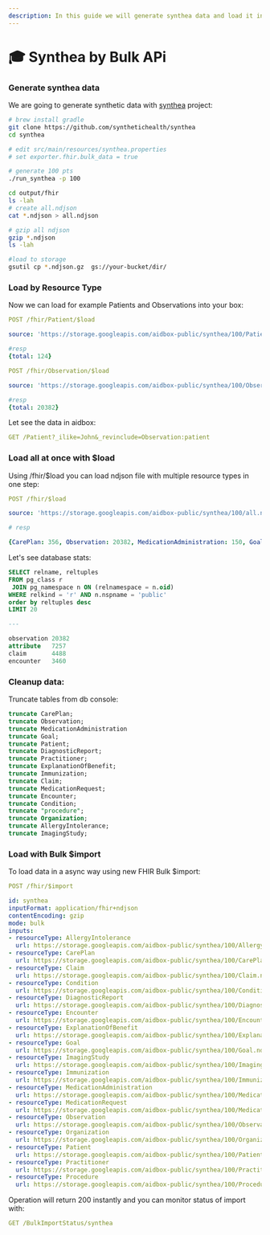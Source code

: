 ```yaml
---
description: In this guide we will generate synthea data and load it into aidbox
---
```


# 🎓 Synthea by Bulk APi

### Generate synthea data

We are going to generate synthetic data with [synthea](https://github.com/synthetichealth/synthea) project:

```bash
# brew install gradle
git clone https://github.com/synthetichealth/synthea
cd synthea

# edit src/main/resources/synthea.properties
# set exporter.fhir.bulk_data = true

# generate 100 pts
./run_synthea -p 100

cd output/fhir
ls -lah
# create all.ndjson
cat *.ndjson > all.ndjson

# gzip all ndjson
gzip *.ndjson
ls -lah

#load to storage
gsutil cp *.ndjson.gz  gs://your-bucket/dir/
```

### Load by Resource Type

Now we can load for example Patients and Observations into your box:

```yaml
POST /fhir/Patient/$load

source: 'https://storage.googleapis.com/aidbox-public/synthea/100/Patient.ndjson.gz'

#resp
{total: 124}
```

```yaml
POST /fhir/Observation/$load

source: 'https://storage.googleapis.com/aidbox-public/synthea/100/Observation.ndjson.gz'

#resp
{total: 20382}
```

Let see the data in aidbox:

```yaml
GET /Patient?_ilike=John&_revinclude=Observation:patient
```

### Load all at once with $load

Using /fhir/$load you can load ndjson file with multiple resource types in one step:

```yaml
POST /fhir/$load

source: 'https://storage.googleapis.com/aidbox-public/synthea/100/all.ndjson.gz'

# resp

{CarePlan: 356, Observation: 20382, MedicationAdministration: 150, Goal: 301, Patient: 124, DiagnosticReport: 1430, Practitioner: 181, ExplanationOfBenefit: 3460, Immunization: 1636, Claim: 4488, MedicationRequest: 1028, Encounter: 3460, Condition: 871, Procedure: 2854, Organization: 181, AllergyIntolerance: 40, ImagingStudy: 134}
```

Let's see database stats:

```sql
SELECT relname, reltuples 
FROM pg_class r 
 JOIN pg_namespace n ON (relnamespace = n.oid) 
WHERE relkind = 'r' AND n.nspname = 'public'
order by reltuples desc
LIMIT 20

--- 

observation	20382
attribute	7257
claim	    4488
encounter	3460
```

### Cleanup data:

Truncate tables from db console:

```sql
truncate CarePlan;
truncate Observation;
truncate MedicationAdministration
truncate Goal;
truncate Patient;
truncate DiagnosticReport;
truncate Practitioner;
truncate ExplanationOfBenefit;
truncate Immunization;
truncate Claim;
truncate MedicationRequest;
truncate Encounter;
truncate Condition;
truncate "procedure";
truncate Organization;
truncate AllergyIntolerance;
truncate ImagingStudy;

```

### Load with Bulk $import

To load data in a async way using new FHIR Bulk $import:

```yaml
POST /fhir/$import

id: synthea
inputFormat: application/fhir+ndjson
contentEncoding: gzip
mode: bulk
inputs:
- resourceType: AllergyIntolerance
  url: https://storage.googleapis.com/aidbox-public/synthea/100/AllergyIntolerance.ndjson.gz
- resourceType: CarePlan
  url: https://storage.googleapis.com/aidbox-public/synthea/100/CarePlan.ndjson.gz
- resourceType: Claim
  url: https://storage.googleapis.com/aidbox-public/synthea/100/Claim.ndjson.gz
- resourceType: Condition
  url: https://storage.googleapis.com/aidbox-public/synthea/100/Condition.ndjson.gz
- resourceType: DiagnosticReport
  url: https://storage.googleapis.com/aidbox-public/synthea/100/DiagnosticReport.ndjson.gz
- resourceType: Encounter
  url: https://storage.googleapis.com/aidbox-public/synthea/100/Encounter.ndjson.gz
- resourceType: ExplanationOfBenefit
  url: https://storage.googleapis.com/aidbox-public/synthea/100/ExplanationOfBenefit.ndjson.gz
- resourceType: Goal
  url: https://storage.googleapis.com/aidbox-public/synthea/100/Goal.ndjson.gz
- resourceType: ImagingStudy
  url: https://storage.googleapis.com/aidbox-public/synthea/100/ImagingStudy.ndjson.gz
- resourceType: Immunization
  url: https://storage.googleapis.com/aidbox-public/synthea/100/Immunization.ndjson.gz
- resourceType: MedicationAdministration
  url: https://storage.googleapis.com/aidbox-public/synthea/100/MedicationAdministration.ndjson.gz
- resourceType: MedicationRequest
  url: https://storage.googleapis.com/aidbox-public/synthea/100/MedicationRequest.ndjson.gz
- resourceType: Observation
  url: https://storage.googleapis.com/aidbox-public/synthea/100/Observation.ndjson.gz
- resourceType: Organization
  url: https://storage.googleapis.com/aidbox-public/synthea/100/Organization.ndjson.gz
- resourceType: Patient
  url: https://storage.googleapis.com/aidbox-public/synthea/100/Patient.ndjson.gz
- resourceType: Practitioner
  url: https://storage.googleapis.com/aidbox-public/synthea/100/Practitioner.ndjson.gz
- resourceType: Procedure
  url: https://storage.googleapis.com/aidbox-public/synthea/100/Procedure.ndjson.gz
```

Operation will return 200  instantly and you can monitor status of import with:

```yaml
GET /BulkImportStatus/synthea
```

